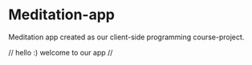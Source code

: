 # Meditation-app

Meditation app created as our client-side programming course-project.

// hello :) welcome to our app //

